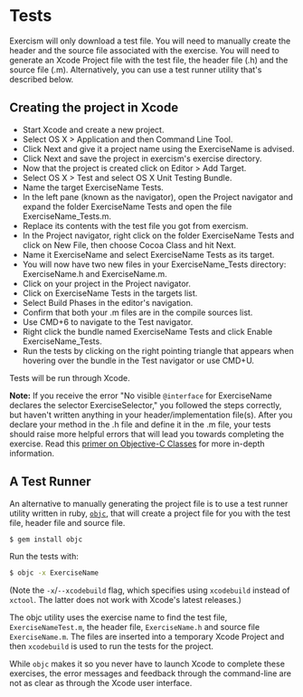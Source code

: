 # Tests

Exercism will only download a test file. You will need to manually create the header and the source file associated with the exercise. You will need to generate an Xcode Project file with the test file, the header file (.h) and the source file (.m). Alternatively, you can use a test runner utility that's described below.

## Creating the project in Xcode

* Start Xcode and create a new project.
* Select OS X > Application and then Command Line Tool.
* Click Next and give it a project name using the ExerciseName is advised.
* Click Next and save the project in exercism's exercise directory.
* Now that the project is created click on Editor > Add Target.
* Select OS X > Test and select OS X Unit Testing Bundle.
* Name the target ExerciseName Tests.
* In the left pane (known as the navigator), open the Project navigator and expand the folder ExerciseName Tests and open the file ExerciseName_Tests.m.
* Replace its contents with the test file you got from exercism.
* In the Project navigator, right click on the folder ExerciseName Tests and click on New File, then choose Cocoa Class and hit Next.
* Name it ExerciseName and select ExerciseName Tests as its target.
* You will now have two new files in your ExerciseName_Tests directory: ExerciseName.h and ExerciseName.m.
* Click on your project in the Project navigator.
* Click on ExerciseName Tests in the targets list.
* Select Build Phases in the editor's navigation.
* Confirm that both your .m files are in the compile sources list.
* Use CMD+6 to navigate to the Test navigator.
* Right click the bundle named ExerciseName Tests and click Enable ExerciseName_Tests.
* Run the tests by clicking on the right pointing triangle that appears when hovering over the bundle in the Test navigator or use CMD+U.

Tests will be run through Xcode.

__Note:__ If you receive the error "No visible `@interface` for ExerciseName declares the selector ExerciseSelector," you followed the steps correctly, but haven't written anything in your header/implementation file(s). After you declare your method in the .h file and define it in the .m file, your tests should raise more helpful errors that will lead you towards completing the exercise. Read this [primer on Objective-C Classes](http://blog.teamtreehouse.com/beginners-guide-objective-c-classes-objects) for more in-depth information.

## A Test Runner

An alternative to manually generating the project file is to use a test runner utility written in ruby, [`objc`](https://rubygems.org/gems/objc/), that will create a project file for you with the test file, header file and source file.

```bash
$ gem install objc
```

Run the tests with:

```bash
$ objc -x ExerciseName
```

(Note the `-x`/`--xcodebuild` flag, which specifies using `xcodebuild` instead of `xctool`. The latter does not work with Xcode's latest releases.)

The objc utility uses the exercise name to find the test file, `ExerciseNameTest.m`, the header file, `ExerciseName.h` and source file `ExerciseName.m`. The files are inserted into a temporary Xcode Project and then `xcodebuild` is used to run the tests for the project.

While `objc` makes it so you never have to launch Xcode to complete these exercises, the error messages and feedback through the command-line are not as clear as through the Xcode user interface.
